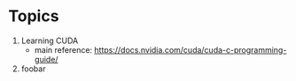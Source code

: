 # Topics
1. Learning CUDA
    - main reference: https://docs.nvidia.com/cuda/cuda-c-programming-guide/
2. foobar
